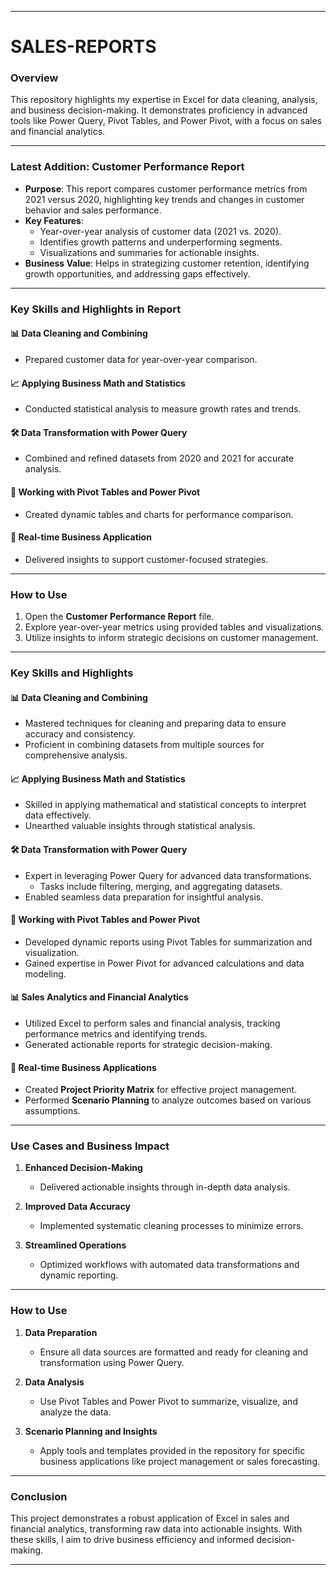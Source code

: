 
---

# **SALES-REPORTS**  
### **Overview**  
This repository highlights my expertise in Excel for data cleaning, analysis, and business decision-making. It demonstrates proficiency in advanced tools like Power Query, Pivot Tables, and Power Pivot, with a focus on sales and financial analytics.  

---

### **Latest Addition**: **Customer Performance Report**  
- **Purpose**: This report compares customer performance metrics from 2021 versus 2020, highlighting key trends and changes in customer behavior and sales performance.  
- **Key Features**:  
  - Year-over-year analysis of customer data (2021 vs. 2020).  
  - Identifies growth patterns and underperforming segments.  
  - Visualizations and summaries for actionable insights.  
- **Business Value**: Helps in strategizing customer retention, identifying growth opportunities, and addressing gaps effectively.  

---

### **Key Skills and Highlights in Report**  

#### 📊 **Data Cleaning and Combining**  
- Prepared customer data for year-over-year comparison.  

#### 📈 **Applying Business Math and Statistics**  
- Conducted statistical analysis to measure growth rates and trends.  

#### 🛠️ **Data Transformation with Power Query**  
- Combined and refined datasets from 2020 and 2021 for accurate analysis.  

#### 📌 **Working with Pivot Tables and Power Pivot**  
- Created dynamic tables and charts for performance comparison.  

#### 🔄 **Real-time Business Application**  
- Delivered insights to support customer-focused strategies.  

---

### **How to Use**  
1. Open the **Customer Performance Report** file.  
2. Explore year-over-year metrics using provided tables and visualizations.  
3. Utilize insights to inform strategic decisions on customer management.  

---

### **Key Skills and Highlights**  

#### 📊 **Data Cleaning and Combining**  
- Mastered techniques for cleaning and preparing data to ensure accuracy and consistency.  
- Proficient in combining datasets from multiple sources for comprehensive analysis.  

#### 📈 **Applying Business Math and Statistics**  
- Skilled in applying mathematical and statistical concepts to interpret data effectively.  
- Unearthed valuable insights through statistical analysis.  

#### 🛠️ **Data Transformation with Power Query**  
- Expert in leveraging Power Query for advanced data transformations.  
  - Tasks include filtering, merging, and aggregating datasets.  
- Enabled seamless data preparation for insightful analysis.  

#### 📌 **Working with Pivot Tables and Power Pivot**  
- Developed dynamic reports using Pivot Tables for summarization and visualization.  
- Gained expertise in Power Pivot for advanced calculations and data modeling.  

#### 📊 **Sales Analytics and Financial Analytics**  
- Utilized Excel to perform sales and financial analysis, tracking performance metrics and identifying trends.  
- Generated actionable reports for strategic decision-making.  

#### 🔄 **Real-time Business Applications**  
- Created **Project Priority Matrix** for effective project management.  
- Performed **Scenario Planning** to analyze outcomes based on various assumptions.  

---

### **Use Cases and Business Impact**  
1. **Enhanced Decision-Making**  
   - Delivered actionable insights through in-depth data analysis.  

2. **Improved Data Accuracy**  
   - Implemented systematic cleaning processes to minimize errors.  

3. **Streamlined Operations**  
   - Optimized workflows with automated data transformations and dynamic reporting.  

---

### **How to Use**  
1. **Data Preparation**  
   - Ensure all data sources are formatted and ready for cleaning and transformation using Power Query.  

2. **Data Analysis**  
   - Use Pivot Tables and Power Pivot to summarize, visualize, and analyze the data.  

3. **Scenario Planning and Insights**  
   - Apply tools and templates provided in the repository for specific business applications like project management or sales forecasting.  

---

### **Conclusion**  
This project demonstrates a robust application of Excel in sales and financial analytics, transforming raw data into actionable insights. With these skills, I aim to drive business efficiency and informed decision-making.  

---
